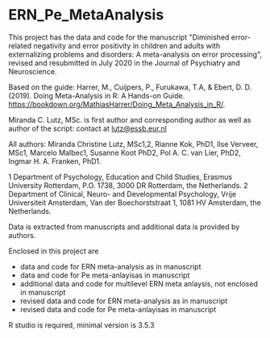 # ERN_Pe_MetaAnalysis

This project has the data and code for the manuscript "Diminished error-related negativity and error positivity in children and adults with externalizing problems and disorders: A meta-analysis on error processing", revised and resubmitted in July 2020 in the Journal of Psychiatry and Neuroscience. 

Based on the guide: Harrer, M., Cuijpers, P., Furukawa, T.A, & Ebert, D. D. (2019). Doing Meta-Analysis in R: A Hands-on Guide. https://bookdown.org/MathiasHarrer/Doing_Meta_Analysis_in_R/. 

Miranda C. Lutz, MSc. is first author and corresponding author as well as author of the script: contact at lutz@essb.eur.nl

All authors:
Miranda Christine Lutz, MSc1,2, Rianne Kok, PhD1, Ilse Verveer, MSc1, Marcelo Malbec1, Susanne Koot PhD2, Pol A. C. van Lier, PhD2, Ingmar H. A. Franken, PhD1.

1 Department of Psychology, Education and Child Studies, Erasmus University Rotterdam, P.O. 1738, 3000 DR Rotterdam, the Netherlands.
2 Department of Clinical, Neuro- and Developmental Psychology, Vrije Universiteit Amsterdam, Van der Boechorststraat 1, 1081 HV Amsterdam, the Netherlands.

Data is extracted from manuscripts and additional data is provided by authors. 

Enclosed in this project are
- data and code for ERN meta-analysis as in manuscript
- data and code for Pe meta-anlayisas in manuscript
- additional data and code for multilevel ERN meta anlaysis, not enclosed in manuscript
- revised data and code for ERN meta-analysis as in manuscript
- revised data and code for Pe meta-anlayisas in manuscript

R studio is required, minimal version is 3.5.3
